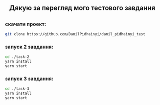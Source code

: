 <center><h2>Дякую за перегляд мого тестового завдання<h2></center>

### скачати проект:

```bash
git clone https://github.com/DanilPidhainyi/danil_pidhainyi_test
```

### запуск 2 завдання:

```bash
cd ./task-2
yarn install
yarn start
```

### запуск 3 завдання:

```bash
cd ./task-3
yarn install
yarn start

```
